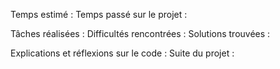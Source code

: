 Temps estimé :
Temps passé sur le projet :

Tâches réalisées :
Difficultés rencontrées :
Solutions trouvées :

Explications et réflexions sur le code :
Suite du projet :
